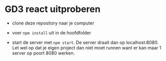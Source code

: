 # GD3 react uitproberen

* clone deze repository naar je computer

* voer `npm install` uit in de hoofdfolder

* start de server met `npm start`. De server draait dan op localhost:8080. Let wel op dat je eigen project dan niet moet runnen want er kan maar 1 server op poort 8080 werken.